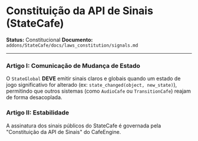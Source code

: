 # Constituição da API de Sinais (StateCafe)

**Status:** Constitucional
**Documento:** `addons/StateCafe/docs/laws_constitution/signals.md`

---

### **Artigo I: Comunicação de Mudança de Estado**

O `StateGlobal` **DEVE** emitir sinais claros e globais quando um estado de jogo significativo for alterado (ex: `state_changed(object, new_state)`), permitindo que outros sistemas (como `AudioCafe` ou `TransitionCafe`) reajam de forma desacoplada.

### **Artigo II: Estabilidade**

A assinatura dos sinais públicos do StateCafe é governada pela "Constituição da API de Sinais" do CafeEngine.
